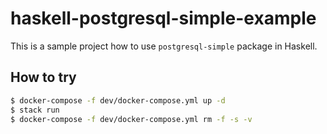 # haskell-postgresql-simple-example

This is a sample project how to use `postgresql-simple` package in Haskell.

## How to try

```sh
$ docker-compose -f dev/docker-compose.yml up -d
$ stack run
$ docker-compose -f dev/docker-compose.yml rm -f -s -v
```

